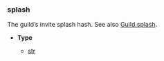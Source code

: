### splash [](https://discordpy.readthedocs.io/en/v1.7.3/api.html#discord.AuditLogDiff.splash)

The guild’s invite splash hash. See also [Guild.splash](discord/Discord%20Models/Guild/splash).

- **Type**

	- [str](https://docs.python.org/3/library/stdtypes.html#str "(in Python v3.9)")

